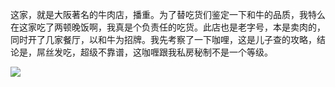 这家，就是大阪著名的牛肉店，播重。为了替吃货们鉴定一下和牛的品质，我特么在这家吃了两顿晚饭啊，我真是个负责任的吃货。此店也是老字号，本是卖肉的，同时开了几家餐厅，以和牛为招牌。我先考察了一下咖哩，这是儿子查的攻略，结论是，屌丝发吃，超级不靠谱，这咖喱跟我私房秘制不是一个等级。 ​​​​

![](http://note.youdao.com/yws/res/2487/675268ED072A49AB9AFB5DFBC7CC1116)

  


